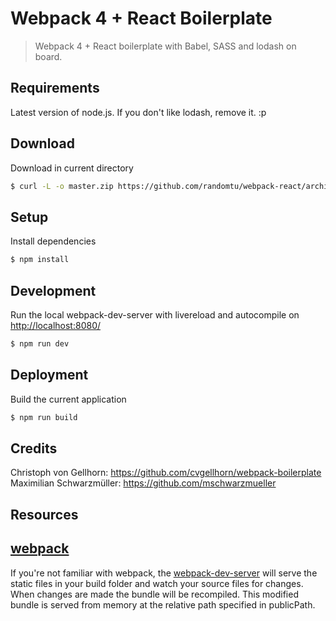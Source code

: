 Webpack 4 + React Boilerplate
===========

> Webpack 4 + React boilerplate with Babel, SASS and lodash on board.

## Requirements
Latest version of node.js. If you don't like lodash, remove it. :p

## Download
Download in current directory
```sh
$ curl -L -o master.zip https://github.com/randomtu/webpack-react/archive/master.zip && unzip master.zip && rm master.zip && mv ./webpack-react-master/{.,}* ./ && rm -r ./webpack-react-master
```

## Setup
Install dependencies
```sh
$ npm install
```

## Development
Run the local webpack-dev-server with livereload and autocompile on [http://localhost:8080/](http://localhost:8080/)
```sh
$ npm run dev
```
## Deployment
Build the current application
```sh
$ npm run build
```

## Credits
Christoph von Gellhorn: https://github.com/cvgellhorn/webpack-boilerplate</br>
Maximilian Schwarzmüller: https://github.com/mschwarzmueller

## Resources

## [webpack](https://webpack.js.org/)
If you're not familiar with webpack, the [webpack-dev-server](https://webpack.js.org/configuration/dev-server/) will serve the static files in your build folder and watch your source files for changes.
When changes are made the bundle will be recompiled. This modified bundle is served from memory at the relative path specified in publicPath.
